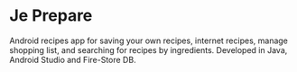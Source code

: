 # Je Prepare
 
Android recipes app for saving your own recipes, internet recipes, manage shopping list, and searching for recipes by ingredients. 
Developed in Java, Android Studio and Fire-Store DB.
